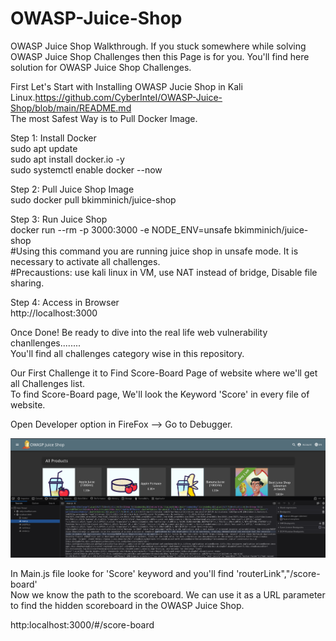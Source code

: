# OWASP-Juice-Shop
OWASP Juice Shop Walkthrough. If you stuck somewhere while solving OWASP Juice Shop Challenges then this Page is for you. You'll find here solution for OWASP Juice Shop Challenges.

First Let's Start with Installing OWASP Jucie Shop in Kali Linux.https://github.com/CyberInteI/OWASP-Juice-Shop/blob/main/README.md                                       
The most Safest Way is to Pull Docker Image.

Step 1: Install Docker  
sudo apt update  
sudo apt install docker.io -y  
sudo systemctl enable docker --now  

Step 2: Pull Juice Shop Image  
sudo docker pull bkimminich/juice-shop  

Step 3: Run Juice Shop  
docker run --rm -p 3000:3000 -e NODE_ENV=unsafe bkimminich/juice-shop  
#Using this command you are running juice shop in unsafe mode. It is necessary to activate all challenges.  
#Precaustions: use kali linux in VM, use NAT instead of bridge, Disable file sharing.

Step 4: Access in Browser  
http://localhost:3000  

Once Done! Be ready to dive into the real life web vulnerability chanllenges........  
You'll find all challenges category wise in this repository.  

Our First Challenge it to Find Score-Board Page of website where we'll get all Challenges list.  
To find Score-Board page, We'll look the Keyword 'Score' in every file of website.  

Open Developer option in FireFox --> Go to Debugger.  

![My Images](Images/Score-Board.png)

In Main.js file looke for 'Score' keyword and you'll find 'routerLink","/score-board'  
Now we know the path to the scoreboard. We can use it as a URL parameter to find the hidden scoreboard in the OWASP Juice Shop.  

http:localhost:3000/#/score-board  
